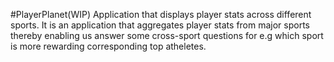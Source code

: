 #PlayerPlanet(WIP)
Application that displays player stats across different sports. It is an application that aggregates player stats from major sports thereby enabling us answer some cross-sport questions for e.g which sport is more rewarding corresponding top atheletes.   


